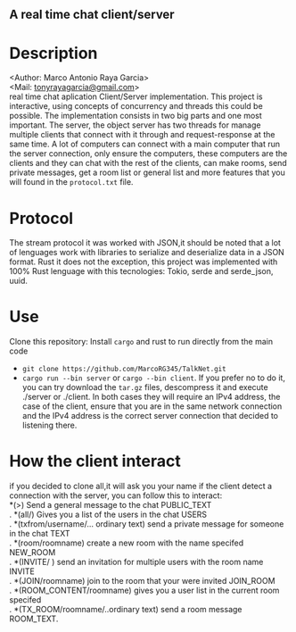 ## A real time chat client/server
# Description
<Author: Marco Antonio Raya Garcia><br>
<Mail: tonyrayagarcia@gmail.com><br>
real time chat aplication Client/Server implementation. This project is interactive, using concepts of concurrency and threads this could be possible.
The implementation consists in two big parts and one most important. The server, the object server has two threads for manage multiple clients that connect 
with it through <sockets> and request-response at the same time. A lot of computers can connect with a main computer that run the server connection, only ensure the computers,
these computers are the clients and they can chat with the rest of the clients, can make rooms, send private messages, get a room list or general list and more features that you 
will found in the `protocol.txt` file.
# Protocol
The stream protocol it was worked with JSON,it should be noted that a lot of lenguages work with libraries to serialize and deserialize data in a JSON format.
Rust it does not the exception, this project was implemented with 100% Rust lenguage with this tecnologies: Tokio, serde and serde_json, uuid.
# Use
Clone this repository:
Install `cargo` and rust to run directly from the main code
 * `git clone https://github.com/MarcoRG345/TalkNet.git` 
 * `cargo run --bin server` or `cargo --bin client`.
If you prefer no to do it, you can try download the `tar.gz` files, descompress it and execute ./server or ./client. In both cases they will require an IPv4 address, the case
of the client, ensure that you are in the same network connection and the IPv4 address is the correct server connection that decided to listening there.
# How the client interact
if you decided to clone all,it will ask you your name if the client detect a connection with the server, you can follow this to interact:<br>
  *(>) Send a general message to the chat PUBLIC_TEXT<br>.
  *(all/) Gives you a list of the users in the chat USERS<br>.
  *(txfrom/username/... ordinary text) send a private message for someone in the chat TEXT<br>.
  *(room/roomname) create a new room with the name specifed NEW_ROOM<br>.
  *(INVITE/ <users> <roomname>) send an invitation for multiple users with the room name INVITE<br>.
  *(JOIN/roomname) join to the room that your were invited JOIN_ROOM<br>.
  *(ROOM_CONTENT/roomname) gives you a user list in the current room specifed<br>.
  *(TX_ROOM/roomname/..ordinary text) send a room message ROOM_TEXT. 
